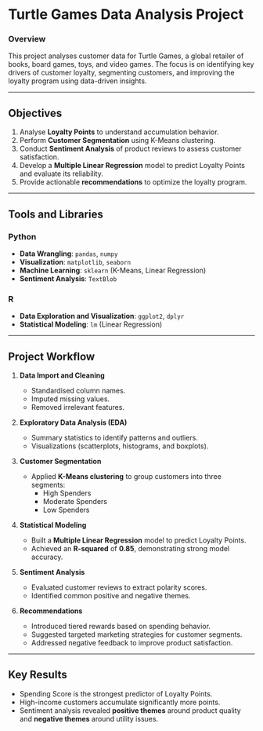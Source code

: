 # **Turtle Games Data Analysis Project**

### **Overview**
This project analyses customer data for Turtle Games, a global retailer of books, board games, toys, and video games. The focus is on identifying key drivers of customer loyalty, segmenting customers, and improving the loyalty program using data-driven insights.

---

## **Objectives**
1. Analyse **Loyalty Points** to understand accumulation behavior.
2. Perform **Customer Segmentation** using K-Means clustering.
3. Conduct **Sentiment Analysis** of product reviews to assess customer satisfaction.
4. Develop a **Multiple Linear Regression** model to predict Loyalty Points and evaluate its reliability.
5. Provide actionable **recommendations** to optimize the loyalty program.

---

## **Tools and Libraries**
### **Python**
- **Data Wrangling**: `pandas`, `numpy`
- **Visualization**: `matplotlib`, `seaborn`
- **Machine Learning**: `sklearn` (K-Means, Linear Regression)
- **Sentiment Analysis**: `TextBlob`

### **R**
- **Data Exploration and Visualization**: `ggplot2`, `dplyr`
- **Statistical Modeling**: `lm` (Linear Regression)

---

## **Project Workflow**
1. **Data Import and Cleaning**
   - Standardised column names.
   - Imputed missing values.
   - Removed irrelevant features.

2. **Exploratory Data Analysis (EDA)**
   - Summary statistics to identify patterns and outliers.
   - Visualizations (scatterplots, histograms, and boxplots).

3. **Customer Segmentation**
   - Applied **K-Means clustering** to group customers into three segments:
     - High Spenders
     - Moderate Spenders
     - Low Spenders

4. **Statistical Modeling**
   - Built a **Multiple Linear Regression** model to predict Loyalty Points.
   - Achieved an **R-squared** of **0.85**, demonstrating strong model accuracy.

5. **Sentiment Analysis**
   - Evaluated customer reviews to extract polarity scores.
   - Identified common positive and negative themes.

6. **Recommendations**
   - Introduced tiered rewards based on spending behavior.
   - Suggested targeted marketing strategies for customer segments.
   - Addressed negative feedback to improve product satisfaction.

---

## **Key Results**
- Spending Score is the strongest predictor of Loyalty Points.
- High-income customers accumulate significantly more points.
- Sentiment analysis revealed **positive themes** around product quality and **negative themes** around utility issues.
